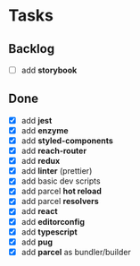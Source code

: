 # Tasks

## Backlog

- [ ] add **storybook**

## Done

- [x] add **jest**
- [x] add **enzyme**
- [x] add **styled-components**
- [x] add **reach-router**
- [x] add **redux**
- [x] add **linter** (prettier)
- [x] add basic dev scripts
- [x] add parcel **hot reload**
- [x] add parcel **resolvers**
- [x] add **react**
- [x] add **editorconfig**
- [x] add **typescript**
- [x] add **pug**
- [x] add **parcel** as bundler/builder
